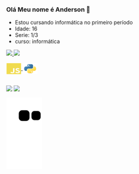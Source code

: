 ### Olá Meu nome é Anderson 👋

- Estou cursando informática no primeiro período  
- Idade: 16 
- Serie: 1/3 
- curso: informática

<div align="left">
  <a href="https://github.com/andersononix">
  <img height="180em" width="auto" src="https://github-readme-stats.vercel.app/api?username=andersononix&show_icons=true&theme=tokyonight&include_all_commits=true&count_private=true"/>
  <img height="180em" width="auto" src="https://github-readme-stats.vercel.app/api/top-langs/?username=andersononix&layout=compact&langs_count=7&theme=tokyonight"/>
</div>
  
  <div style="display: inline_block"><br>
  <img align="center" alt="Anderson-Js" height="30" width="40" src="https://raw.githubusercontent.com/devicons/devicon/master/icons/javascript/javascript-plain.svg">
  <img align="center" alt="Anderson-Python" height="30" width="40" src="https://raw.githubusercontent.com/devicons/devicon/master/icons/python/python-original.svg">
</div>
  
  ##
  
  <div> 
  <a href="https://andersonakauan13@gmail.com" target="_blank"><img src="https://img.shields.io/badge/Gmail-D14836?style=for-the-badge&logo=gmail&logoColor=white" target="_blank"></a>
  <a href="https://www.instagram.com/anderson._kauan_.l/" target="_blank"><img src="https://img.shields.io/badge/-Instagram-%23E4405F?style=for-the-badge&logo=instagram&logoColor=white" target="_blank"></a>
  
  ![Snake animation](https://github.com/andersononix/andersononix/blob/output/github-contribution-grid-snake.svg)
</div>
